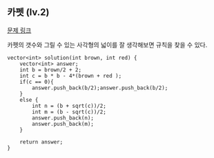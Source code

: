 ## 카펫 (lv.2)

[문제 링크](https://programmers.co.kr/learn/courses/30/lessons/42842)


카펫의 갯수와 그릴 수 있는 사각형의 넓이를 잘 생각해보면 규칙을 찾을 수 있다.


```
vector<int> solution(int brown, int red) {
    vector<int> answer;
    int b = brown/2 + 2;
    int c = b * b - 4*(brown + red );
    if(c == 0){
        answer.push_back(b/2);answer.push_back(b/2);
    }
    else {
        int n = (b + sqrt(c))/2;
        int m = (b - sqrt(c))/2;
        answer.push_back(n);
        answer.push_back(m);
    }    
    
    return answer;
}
```
